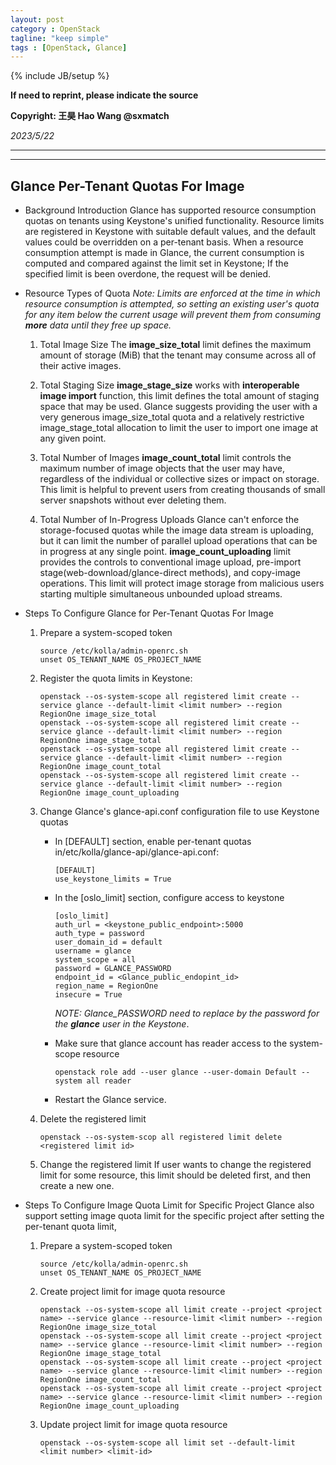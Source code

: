 ```yaml
---
layout: post
category : OpenStack
tagline: "keep simple"
tags : [OpenStack, Glance]
---
```

{% include JB/setup %}

**If need to reprint, please indicate the source**

**Copyright: 王昊 Hao Wang @sxmatch**

*2023/5/22*

-------
---

## Glance Per-Tenant Quotas For Image

- Background Introduction
  Glance has supported resource consumption quotas on tenants using Keystone's unified functionality. Resource limits are registered in Keystone with suitable default values, and the default values could be overridden on a per-tenant basis.
  When a resource consumption attempt is made in Glance, the current consumption is computed and compared against the limit set in Keystone; If the specified limit is been overdone, the request will be denied.

- Resource Types of Quota
  *Note: Limits are enforced at the time in which resource consumption is attempted, so setting an existing user's quota for any item below the current usage will prevent them from consuming **more** data until they free up space.*
  
  1. Total Image Size
     The **image_size_total** limit defines the maximum amount of storage (MiB) that the tenant may consume across all of their active images.
  
  2. Total Staging Size
     **image_stage_size** works with **interoperable image import** function, this limit defines the total amount of staging space that may be used. Glance suggests providing the user with a very generous image_size_total quota and a relatively restrictive image_stage_total allocation to limit the user to import one image at any given point.
  
  3. Total Number of Images
     **image_count_total** limit controls the maximum number of image objects that the user may have, regardless of the individual or collective sizes or impact on storage. This limit is helpful to prevent users from creating thousands of small server snapshots without ever deleting them.
  
  4. Total Number of In-Progress Uploads
     Glance can't enforce the storage-focused quotas while the image data stream is uploading, but it can limit the number of parallel upload operations that can be in progress at any single point. **image_count_uploading** limit provides the controls to conventional image upload, pre-import stage(web-download/glance-direct methods), and copy-image operations. This limit will protect image storage from malicious users starting multiple simultaneous unbounded upload streams.

- Steps To Configure Glance for Per-Tenant Quotas For Image
  
  1. Prepare a system-scoped token
     
     ```shell
     source /etc/kolla/admin-openrc.sh
     unset OS_TENANT_NAME OS_PROJECT_NAME
     ```
  
  2. Register the quota limits in Keystone:
     
     ```shell
     openstack --os-system-scope all registered limit create --service glance --default-limit <limit number> --region RegionOne image_size_total
     openstack --os-system-scope all registered limit create --service glance --default-limit <limit number> --region RegionOne image_stage_total
     openstack --os-system-scope all registered limit create --service glance --default-limit <limit number> --region RegionOne image_count_total
     openstack --os-system-scope all registered limit create --service glance --default-limit <limit number> --region RegionOne image_count_uploading
     ```
  
  3. Change Glance's glance-api.conf configuration file to use Keystone quotas
     
     - In [DEFAULT] section, enable per-tenant quotas in/etc/kolla/glance-api/glance-api.conf:
       
       ```shell
       [DEFAULT]
       use_keystone_limits = True
       ```
     
     - In the [oslo_limit] section, configure access to keystone
       
       ```shell
       [oslo_limit]
       auth_url = <keystone_public_endpoint>:5000
       auth_type = password
       user_domain_id = default
       username = glance
       system_scope = all
       password = GLANCE_PASSWORD
       endpoint_id = <Glance_public_endopint_id>
       region_name = RegionOne
       insecure = True
       ```
       
        *NOTE: Glance_PASSWORD need to replace by the password for the **glance** user in the Keystone*.
     
     - Make sure that glance account has reader access to the system-scope resource
       
       ```shell
       openstack role add --user glance --user-domain Default --system all reader
       ```
     
     - Restart the Glance service.
  
  4. Delete the registered limit
     
     ```shell
     openstack --os-system-scop all registered limit delete <registered limit id>
     ```
  
  5. Change the registered limit
     If user wants to change the registered limit for some resource, this limit should be deleted first, and then create a new one.

- Steps To Configure Image Quota Limit for Specific Project
  Glance also support setting image quota limit for the specific project after setting the per-tenant quota limit, 
  
  1. Prepare a system-scoped token
     
     ```shell
     source /etc/kolla/admin-openrc.sh
     unset OS_TENANT_NAME OS_PROJECT_NAME
     ```
  
  2. Create project limit for image quota resource
     
     ```shell
     openstack --os-system-scope all limit create --project <project name> --service glance --resource-limit <limit number> --region RegionOne image_size_total
     openstack --os-system-scope all limit create --project <project name> --service glance --resource-limit <limit number> --region RegionOne image_stage_total
     openstack --os-system-scope all limit create --project <project name> --service glance --resource-limit <limit number> --region RegionOne image_count_total
     openstack --os-system-scope all limit create --project <project name> --service glance --resource-limit <limit number> --region RegionOne image_count_uploading
     ```
  
  3. Update project limit for image quota resource
     
     ```shell
     openstack --os-system-scope all limit set --default-limit <limit number> <limit-id>
     ```
